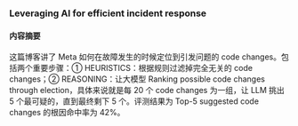 ### Leveraging AI for efficient incident response

#### 内容摘要

这篇博客讲了 Meta 如何在故障发生的时候定位到引发问题的 code changes。包括两个重要步骤：① HEURISTICS：根据规则过滤掉完全无关的 code changes；② REASONING：让大模型 Ranking possible code changes through election，具体来说就是每 20 个 code changes 为一组，让 LLM 挑出 5 个最可疑的，直到最终剩下 5 个。评测结果为 Top-5 suggested code changes 的根因命中率为 42%。
